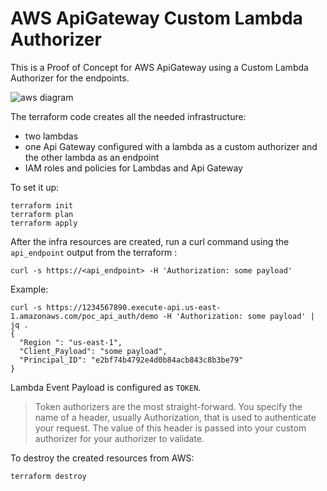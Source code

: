 # AWS ApiGateway Custom Lambda Authorizer

This is a Proof of Concept for AWS ApiGateway using a Custom Lambda Authorizer for the endpoints.

![aws diagram](https://docs.aws.amazon.com/images/apigateway/latest/developerguide/images/custom-auth-workflow.png)


The terraform code creates all the needed infrastructure:
- two lambdas
- one Api Gateway configured with a lambda as a custom authorizer and the other lambda as an endpoint
- IAM roles and policies for Lambdas and Api Gateway

To set it up:
```shell
terraform init
terraform plan
terraform apply
```

After the infra resources are created, run a curl command using the `api_endpoint` output from the terraform :
```shell
curl -s https://<api_endpoint> -H 'Authorization: some payload'
```

Example:
```shell
curl -s https://1234567890.execute-api.us-east-1.amazonaws.com/poc_api_auth/demo -H 'Authorization: some payload' | jq .
{
  "Region ": "us-east-1",
  "Client_Payload": "some payload",
  "Principal_ID": "e2bf74b4792e4d0b84acb843c8b3be79"
}
```

Lambda Event Payload is configured as `TOKEN`.

> Token authorizers are the most straight-forward. You specify the name of a header, usually Authorization, that is used to authenticate your request. The value of this header is passed into your custom authorizer for your authorizer to validate.

To destroy the created resources from AWS:
```shell
terraform destroy
```
